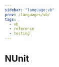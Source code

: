 ```yaml
---
sidebar: "language:vb"
prev: /languages/vb/
tags:
  - vb
  - reference
  - testing
---
```


# NUnit

<!--
TODO: Finish this reference
TODO: Add tutorial and link to it
TODO: Add any recipes and link to them
-->
